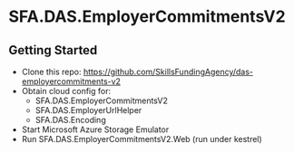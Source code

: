 # SFA.DAS.EmployerCommitmentsV2

## Getting Started

* Clone this repo: https://github.com/SkillsFundingAgency/das-employercommitments-v2
* Obtain cloud config for:
  * SFA.DAS.EmployerCommitmentsV2
  * SFA.DAS.EmployerUrlHelper
  * SFA.DAS.Encoding
* Start Microsoft Azure Storage Emulator
* Run SFA.DAS.EmployerCommitmentsV2.Web (run under kestrel)
